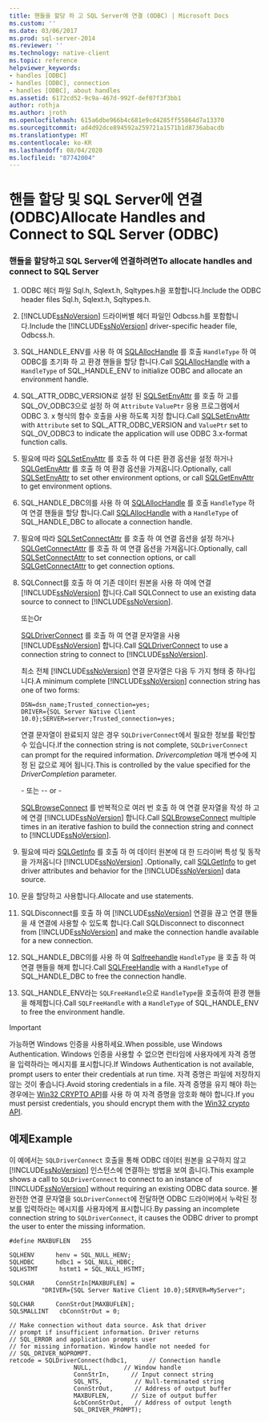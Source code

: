 ```yaml
---
title: 핸들을 할당 하 고 SQL Server에 연결 (ODBC) | Microsoft Docs
ms.custom: ''
ms.date: 03/06/2017
ms.prod: sql-server-2014
ms.reviewer: ''
ms.technology: native-client
ms.topic: reference
helpviewer_keywords:
- handles [ODBC]
- handles [ODBC], connection
- handles [ODBC], about handles
ms.assetid: 6172cd52-9c9a-467d-992f-def07f3f3bb1
author: rothja
ms.author: jroth
ms.openlocfilehash: 615a6dbe966b4c681e9cd4285ff55864d7a13370
ms.sourcegitcommit: ad4d92dce894592a259721a1571b1d8736abacdb
ms.translationtype: MT
ms.contentlocale: ko-KR
ms.lasthandoff: 08/04/2020
ms.locfileid: "87742004"
---
```

# <a name="allocate-handles-and-connect-to-sql-server-odbc"></a><span data-ttu-id="bc929-102">핸들 할당 및 SQL Server에 연결(ODBC)</span><span class="sxs-lookup"><span data-stu-id="bc929-102">Allocate Handles and Connect to SQL Server (ODBC)</span></span>
    
### <a name="to-allocate-handles-and-connect-to-sql-server"></a><span data-ttu-id="bc929-103">핸들을 할당하고 SQL Server에 연결하려면</span><span class="sxs-lookup"><span data-stu-id="bc929-103">To allocate handles and connect to SQL Server</span></span>  
  
1.  <span data-ttu-id="bc929-104">ODBC 헤더 파일 Sql.h, Sqlext.h, Sqltypes.h을 포함합니다.</span><span class="sxs-lookup"><span data-stu-id="bc929-104">Include the ODBC header files Sql.h, Sqlext.h, Sqltypes.h.</span></span>  
  
2.  <span data-ttu-id="bc929-105">[!INCLUDE[ssNoVersion](../../includes/ssnoversion-md.md)] 드라이버별 헤더 파일인 Odbcss.h를 포함합니다.</span><span class="sxs-lookup"><span data-stu-id="bc929-105">Include the [!INCLUDE[ssNoVersion](../../includes/ssnoversion-md.md)] driver-specific header file, Odbcss.h.</span></span>  
  
3.  <span data-ttu-id="bc929-106">SQL_HANDLE_ENV를 사용 하 여 [SQLAllocHandle](https://go.microsoft.com/fwlink/?LinkId=58396) 를 호출 `HandleType` 하 여 ODBC를 초기화 하 고 환경 핸들을 할당 합니다.</span><span class="sxs-lookup"><span data-stu-id="bc929-106">Call [SQLAllocHandle](https://go.microsoft.com/fwlink/?LinkId=58396) with a `HandleType` of SQL_HANDLE_ENV to initialize ODBC and allocate an environment handle.</span></span>  
  
4.  <span data-ttu-id="bc929-107">SQL_ATTR_ODBC_VERSION로 설정 된 [SQLSetEnvAttr](../native-client-odbc-api/sqlsetenvattr.md) 를 호출 하 고를 SQL_OV_ODBC3으로 설정 하 여 `Attribute` `ValuePtr` 응용 프로그램에서 ODBC 3. x 형식의 함수 호출을 사용 하도록 지정 합니다.</span><span class="sxs-lookup"><span data-stu-id="bc929-107">Call [SQLSetEnvAttr](../native-client-odbc-api/sqlsetenvattr.md) with `Attribute` set to SQL_ATTR_ODBC_VERSION and `ValuePtr` set to SQL_OV_ODBC3 to indicate the application will use ODBC 3.x-format function calls.</span></span>  
  
5.  <span data-ttu-id="bc929-108">필요에 따라 [SQLSetEnvAttr](../native-client-odbc-api/sqlsetenvattr.md) 를 호출 하 여 다른 환경 옵션을 설정 하거나 [SQLGetEnvAttr](https://go.microsoft.com/fwlink/?LinkId=58403) 를 호출 하 여 환경 옵션을 가져옵니다.</span><span class="sxs-lookup"><span data-stu-id="bc929-108">Optionally, call [SQLSetEnvAttr](../native-client-odbc-api/sqlsetenvattr.md) to set other environment options, or call [SQLGetEnvAttr](https://go.microsoft.com/fwlink/?LinkId=58403) to get environment options.</span></span>  
  
6.  <span data-ttu-id="bc929-109">SQL_HANDLE_DBC의를 사용 하 여 [SQLAllocHandle](https://go.microsoft.com/fwlink/?LinkId=58396) 를 호출 `HandleType` 하 여 연결 핸들을 할당 합니다.</span><span class="sxs-lookup"><span data-stu-id="bc929-109">Call [SQLAllocHandle](https://go.microsoft.com/fwlink/?LinkId=58396) with a `HandleType` of SQL_HANDLE_DBC to allocate a connection handle.</span></span>  
  
7.  <span data-ttu-id="bc929-110">필요에 따라 [SQLSetConnectAttr](../native-client-odbc-api/sqlsetconnectattr.md) 를 호출 하 여 연결 옵션을 설정 하거나 [SQLGetConnectAttr](../native-client-odbc-api/sqlgetconnectattr.md) 를 호출 하 여 연결 옵션을 가져옵니다.</span><span class="sxs-lookup"><span data-stu-id="bc929-110">Optionally, call [SQLSetConnectAttr](../native-client-odbc-api/sqlsetconnectattr.md) to set connection options, or call [SQLGetConnectAttr](../native-client-odbc-api/sqlgetconnectattr.md) to get connection options.</span></span>  
  
8.  <span data-ttu-id="bc929-111">SQLConnect를 호출 하 여 기존 데이터 원본을 사용 하 여에 연결 [!INCLUDE[ssNoVersion](../../includes/ssnoversion-md.md)] 합니다.</span><span class="sxs-lookup"><span data-stu-id="bc929-111">Call SQLConnect to use an existing data source to connect to [!INCLUDE[ssNoVersion](../../includes/ssnoversion-md.md)].</span></span>  
  
     <span data-ttu-id="bc929-112">또는</span><span class="sxs-lookup"><span data-stu-id="bc929-112">Or</span></span>  
  
     <span data-ttu-id="bc929-113">[SQLDriverConnect](../native-client-odbc-api/sqldriverconnect.md) 를 호출 하 여 연결 문자열을 사용 [!INCLUDE[ssNoVersion](../../includes/ssnoversion-md.md)] 합니다.</span><span class="sxs-lookup"><span data-stu-id="bc929-113">Call [SQLDriverConnect](../native-client-odbc-api/sqldriverconnect.md) to use a connection string to connect to [!INCLUDE[ssNoVersion](../../includes/ssnoversion-md.md)].</span></span>  
  
     <span data-ttu-id="bc929-114">최소 전체 [!INCLUDE[ssNoVersion](../../includes/ssnoversion-md.md)] 연결 문자열은 다음 두 가지 형태 중 하나입니다.</span><span class="sxs-lookup"><span data-stu-id="bc929-114">A minimum complete [!INCLUDE[ssNoVersion](../../includes/ssnoversion-md.md)] connection string has one of two forms:</span></span>  
  
    ```  
    DSN=dsn_name;Trusted_connection=yes;  
    DRIVER={SQL Server Native Client 10.0};SERVER=server;Trusted_connection=yes;  
    ```  
  
     <span data-ttu-id="bc929-115">연결 문자열이 완료되지 않은 경우 `SQLDriverConnect`에서 필요한 정보를 확인할 수 있습니다.</span><span class="sxs-lookup"><span data-stu-id="bc929-115">If the connection string is not complete, `SQLDriverConnect` can prompt for the required information.</span></span> <span data-ttu-id="bc929-116">*Drivercompletion* 매개 변수에 지정 된 값으로 제어 됩니다.</span><span class="sxs-lookup"><span data-stu-id="bc929-116">This is controlled by the value specified for the *DriverCompletion* parameter.</span></span>  
  
     <span data-ttu-id="bc929-117">\- 또는 -</span><span class="sxs-lookup"><span data-stu-id="bc929-117">\- or -</span></span>  
  
     <span data-ttu-id="bc929-118">[SQLBrowseConnect](../native-client-odbc-api/sqlbrowseconnect.md) 를 반복적으로 여러 번 호출 하 여 연결 문자열을 작성 하 고에 연결 [!INCLUDE[ssNoVersion](../../includes/ssnoversion-md.md)] 합니다.</span><span class="sxs-lookup"><span data-stu-id="bc929-118">Call [SQLBrowseConnect](../native-client-odbc-api/sqlbrowseconnect.md) multiple times in an iterative fashion to build the connection string and connect to [!INCLUDE[ssNoVersion](../../includes/ssnoversion-md.md)].</span></span>  
  
9. <span data-ttu-id="bc929-119">필요에 따라 [SQLGetInfo](../native-client-odbc-api/sqlgetinfo.md) 를 호출 하 여 데이터 원본에 대 한 드라이버 특성 및 동작을 가져옵니다 [!INCLUDE[ssNoVersion](../../includes/ssnoversion-md.md)] .</span><span class="sxs-lookup"><span data-stu-id="bc929-119">Optionally, call [SQLGetInfo](../native-client-odbc-api/sqlgetinfo.md) to get driver attributes and behavior for the [!INCLUDE[ssNoVersion](../../includes/ssnoversion-md.md)] data source.</span></span>  
  
10. <span data-ttu-id="bc929-120">문을 할당하고 사용합니다.</span><span class="sxs-lookup"><span data-stu-id="bc929-120">Allocate and use statements.</span></span>  
  
11. <span data-ttu-id="bc929-121">SQLDisconnect를 호출 하 여 [!INCLUDE[ssNoVersion](../../includes/ssnoversion-md.md)] 연결을 끊고 연결 핸들을 새 연결에 사용할 수 있도록 합니다.</span><span class="sxs-lookup"><span data-stu-id="bc929-121">Call SQLDisconnect to disconnect from [!INCLUDE[ssNoVersion](../../includes/ssnoversion-md.md)] and make the connection handle available for a new connection.</span></span>  
  
12. <span data-ttu-id="bc929-122">SQL_HANDLE_DBC의를 사용 하 여 [Sqlfreehandle](../native-client-odbc-api/sqlfreehandle.md) `HandleType` 을 호출 하 여 연결 핸들을 해제 합니다.</span><span class="sxs-lookup"><span data-stu-id="bc929-122">Call [SQLFreeHandle](../native-client-odbc-api/sqlfreehandle.md) with a `HandleType` of SQL_HANDLE_DBC to free the connection handle.</span></span>  
  
13. <span data-ttu-id="bc929-123">SQL_HANDLE_ENV라는 `SQLFreeHandle`으로 `HandleType`을 호출하여 환경 핸들을 해제합니다.</span><span class="sxs-lookup"><span data-stu-id="bc929-123">Call `SQLFreeHandle` with a `HandleType` of SQL_HANDLE_ENV to free the environment handle.</span></span>  
  
> [!IMPORTANT]  
>  <span data-ttu-id="bc929-124">가능하면 Windows 인증을 사용하세요.</span><span class="sxs-lookup"><span data-stu-id="bc929-124">When possible, use Windows Authentication.</span></span> <span data-ttu-id="bc929-125">Windows 인증을 사용할 수 없으면 런타임에 사용자에게 자격 증명을 입력하라는 메시지를 표시합니다.</span><span class="sxs-lookup"><span data-stu-id="bc929-125">If Windows Authentication is not available, prompt users to enter their credentials at run time.</span></span> <span data-ttu-id="bc929-126">자격 증명은 파일에 저장하지 않는 것이 좋습니다.</span><span class="sxs-lookup"><span data-stu-id="bc929-126">Avoid storing credentials in a file.</span></span> <span data-ttu-id="bc929-127">자격 증명을 유지 해야 하는 경우에는 [Win32 CRYPTO API](https://go.microsoft.com/fwlink/?LinkId=64532)를 사용 하 여 자격 증명을 암호화 해야 합니다.</span><span class="sxs-lookup"><span data-stu-id="bc929-127">If you must persist credentials, you should encrypt them with the [Win32 crypto API](https://go.microsoft.com/fwlink/?LinkId=64532).</span></span>  
  
## <a name="example"></a><span data-ttu-id="bc929-128">예제</span><span class="sxs-lookup"><span data-stu-id="bc929-128">Example</span></span>  
 <span data-ttu-id="bc929-129">이 예에서는 `SQLDriverConnect` 호출을 통해 ODBC 데이터 원본을 요구하지 않고 [!INCLUDE[ssNoVersion](../../includes/ssnoversion-md.md)] 인스턴스에 연결하는 방법을 보여 줍니다.</span><span class="sxs-lookup"><span data-stu-id="bc929-129">This example shows a call to `SQLDriverConnect` to connect to an instance of [!INCLUDE[ssNoVersion](../../includes/ssnoversion-md.md)] without requiring an existing ODBC data source.</span></span> <span data-ttu-id="bc929-130">불완전한 연결 문자열을 `SQLDriverConnect`에 전달하면 ODBC 드라이버에서 누락된 정보를 입력하라는 메시지를 사용자에게 표시합니다.</span><span class="sxs-lookup"><span data-stu-id="bc929-130">By passing an incomplete connection string to `SQLDriverConnect`, it causes the ODBC driver to prompt the user to enter the missing information.</span></span>  
  
```  
#define MAXBUFLEN   255  
  
SQLHENV      henv = SQL_NULL_HENV;  
SQLHDBC      hdbc1 = SQL_NULL_HDBC;  
SQLHSTMT      hstmt1 = SQL_NULL_HSTMT;  
  
SQLCHAR      ConnStrIn[MAXBUFLEN] =  
         "DRIVER={SQL Server Native Client 10.0};SERVER=MyServer";  
  
SQLCHAR      ConnStrOut[MAXBUFLEN];  
SQLSMALLINT   cbConnStrOut = 0;  
  
// Make connection without data source. Ask that driver   
// prompt if insufficient information. Driver returns  
// SQL_ERROR and application prompts user  
// for missing information. Window handle not needed for  
// SQL_DRIVER_NOPROMPT.  
retcode = SQLDriverConnect(hdbc1,      // Connection handle  
                  NULL,         // Window handle  
                  ConnStrIn,      // Input connect string  
                  SQL_NTS,         // Null-terminated string  
                  ConnStrOut,      // Address of output buffer  
                  MAXBUFLEN,      // Size of output buffer  
                  &cbConnStrOut,   // Address of output length  
                  SQL_DRIVER_PROMPT);  
```  
  
  
